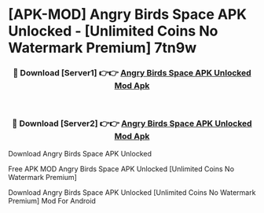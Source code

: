 # [APK-MOD] Angry Birds Space APK Unlocked - [Unlimited Coins No Watermark Premium] 7tn9w



<div align="center">
<h3>🔴 Download [Server1] 👉👉 <a href="https://momento.my/?title=Angry_Birds_Space_APK_Unlocked">Angry Birds Space APK Unlocked Mod Apk</a></h3><br>

<h3>🔴 Download [Server2] 👉👉 <a href="https://momento.my/?title=Angry_Birds_Space_APK_Unlocked">Angry Birds Space APK Unlocked Mod Apk</a></h3>
</div>



Download Angry Birds Space APK Unlocked 

Free APK MOD Angry Birds Space APK Unlocked [Unlimited Coins No Watermark Premium]

Download Angry Birds Space APK Unlocked [Unlimited Coins No Watermark Premium] Mod For Android

